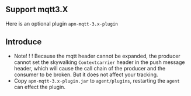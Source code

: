 ## Support mqtt3.X
Here is an optional plugin `apm-mqtt-3.x-plugin`

## Introduce
- Note! ! ! Because the mqtt header cannot be expanded, the producer cannot set the skywalking `Contextcarrier` header in the push message header, which will cause the call chain of the producer and the consumer to be broken. But it does not affect your tracking.
- Copy `apm-mqtt-3.x-plugin.jar` to `agent/plugins`, restarting the `agent` can effect the plugin.                                                                                                         